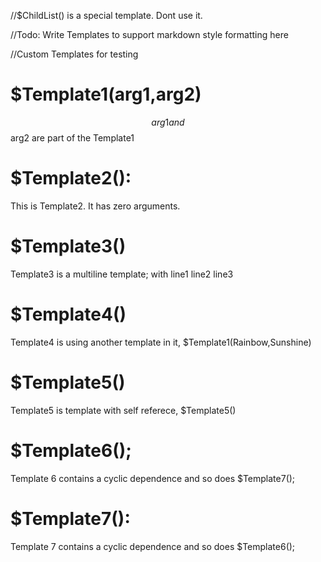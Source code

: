 //$ChildList() is a special template. Dont use it.

//Todo: Write Templates to support markdown style formatting here

//Custom Templates for testing

# $Template1(arg1,arg2)
$$arg1 and $$arg2 are part of the Template1
#

# $Template2():
This is Template2. It has zero arguments.
#

# $Template3()
Template3 is a multiline template;
with line1
line2
line3
#

# $Template4()
Template4 is using another template in it, $Template1(Rainbow,Sunshine)
#

# $Template5()
Template5 is template with self referece, $Template5() 
#

# $Template6();
Template 6 contains a cyclic dependence and so does $Template7();
#

# $Template7():
Template 7 contains a cyclic dependence and so does $Template6();
#